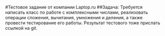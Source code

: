 #Тестовое задание от компании Laptop.ru
##Задача:
Требуется написать класс по работе с комплексными числами, реализовать операции сложения, вычитания, умножения и деления, а также провести тестирование его работы.
Результат тестового тоже прислать ссылкой на git.
